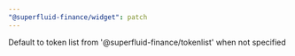 ```yaml
---
"@superfluid-finance/widget": patch
---
```


Default to token list from '@superfluid-finance/tokenlist' when not specified
